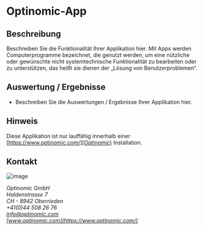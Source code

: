# Optinomic-App

## Beschreibung

Beschreiben Sie die Funktionalität Ihrer Applikation hier. Mit Apps werden Computerprogramme bezeichnet, die genutzt werden, um eine nützliche oder gewünschte nicht systemtechnische Funktionalität zu bearbeiten oder zu unterstützen, das heißt sie dienen der „Lösung von Benutzerproblemen“.

## Auswertung / Ergebnisse

- Beschreiben Sie die Auswertungen / Ergebnisse Ihrer Applikation hier.

## Hinweis

Diese Applikation ist nur lauffähig innerhalb einer [https://www.optinomic.com/](Optinomic) Installation.

## Kontakt

![image](http://www.optinomic.com/_logo/optinomic_logo_trademark_indigo_25.png)

*Optinomic GmbH*   
*Haldenstrasse 7*     
*CH - 8942 Oberrieden*     
*+41(0)44 508 26 76*    
*[info@optinomic.com](mailto:info@optinomic.com)*   
*[www.optinomic.com](https://www.optinomic.com/)*   
